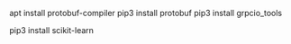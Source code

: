 apt install protobuf-compiler
pip3 install protobuf
pip3 install grpcio_tools


pip3 install scikit-learn
